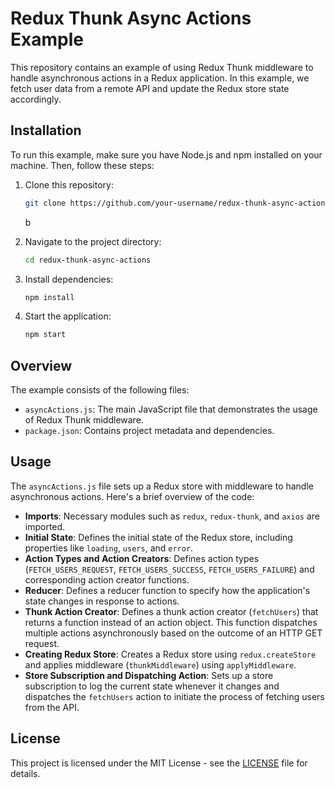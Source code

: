 # Redux Thunk Async Actions Example

This repository contains an example of using Redux Thunk middleware to handle asynchronous actions in a Redux application. In this example, we fetch user data from a remote API and update the Redux store state accordingly.

## Installation

To run this example, make sure you have Node.js and npm installed on your machine. Then, follow these steps:

1. Clone this repository:

    ```bash
    git clone https://github.com/your-username/redux-thunk-async-actions.git
    ```
    b

2. Navigate to the project directory:

    ```bash
    cd redux-thunk-async-actions
    ```

3. Install dependencies:

    ```bash
    npm install
    ```

4. Start the application:

    ```bash
    npm start
    ```

## Overview

The example consists of the following files:

- `asyncActions.js`: The main JavaScript file that demonstrates the usage of Redux Thunk middleware.
- `package.json`: Contains project metadata and dependencies.

## Usage

The `asyncActions.js` file sets up a Redux store with middleware to handle asynchronous actions. Here's a brief overview of the code:

- **Imports**: Necessary modules such as `redux`, `redux-thunk`, and `axios` are imported.
- **Initial State**: Defines the initial state of the Redux store, including properties like `loading`, `users`, and `error`.
- **Action Types and Action Creators**: Defines action types (`FETCH_USERS_REQUEST`, `FETCH_USERS_SUCCESS`, `FETCH_USERS_FAILURE`) and corresponding action creator functions.
- **Reducer**: Defines a reducer function to specify how the application's state changes in response to actions.
- **Thunk Action Creator**: Defines a thunk action creator (`fetchUsers`) that returns a function instead of an action object. This function dispatches multiple actions asynchronously based on the outcome of an HTTP GET request.
- **Creating Redux Store**: Creates a Redux store using `redux.createStore` and applies middleware (`thunkMiddleware`) using `applyMiddleware`.
- **Store Subscription and Dispatching Action**: Sets up a store subscription to log the current state whenever it changes and dispatches the `fetchUsers` action to initiate the process of fetching users from the API.

## License

This project is licensed under the MIT License - see the [LICENSE](LICENSE) file for details.
